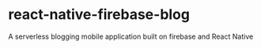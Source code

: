 # react-native-firebase-blog
A serverless blogging mobile application built on firebase and React Native
